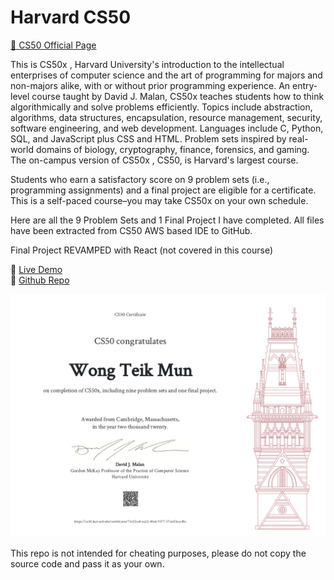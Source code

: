 # Harvard CS50 
<a href="https://www.edx.org/course/cs50s-introduction-to-computer-science"> :link: CS50 Official Page </a>

This is CS50x , Harvard University's introduction to the intellectual enterprises of computer science and the art of programming for majors and non-majors alike, with or without prior programming experience. An entry-level course taught by David J. Malan, CS50x teaches students how to think algorithmically and solve problems efficiently. Topics include abstraction, algorithms, data structures, encapsulation, resource management, security, software engineering, and web development. Languages include C, Python, SQL, and JavaScript plus CSS and HTML. Problem sets inspired by real-world domains of biology, cryptography, finance, forensics, and gaming. The on-campus version of CS50x , CS50, is Harvard's largest course.

Students who earn a satisfactory score on 9 problem sets (i.e., programming assignments) and a final project are eligible for a certificate. This is a self-paced course–you may take CS50x on your own schedule.

Here are all the 9 Problem Sets and 1 Final Project I have completed.
All files have been extracted from CS50 AWS based IDE to GitHub.

Final Project REVAMPED with React (not covered in this course)

:link: <a href="https://thebusetaapp.herokuapp.com">Live Demo</a>
<br>
:link: <a href="https://github.com/T31K/busApp">Github Repo</a>

<img src="https://raw.githubusercontent.com/T31K/Harvard-cs50/master/CS50%20Wong%20Teik%20Mun.png">


This repo is not intended for cheating purposes, please do not copy the source code and pass it as your own.
